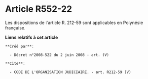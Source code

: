 # Article R552-22

Les dispositions de l'article R. 212-59 sont applicables en Polynésie française.

**Liens relatifs à cet article**

	**Créé par**:

	  - Décret n°2008-522 du 2 juin 2008 - art. (V)

	**Cite**:

	  - CODE DE L'ORGANISATION JUDICIAIRE. - art. R212-59 (V)

